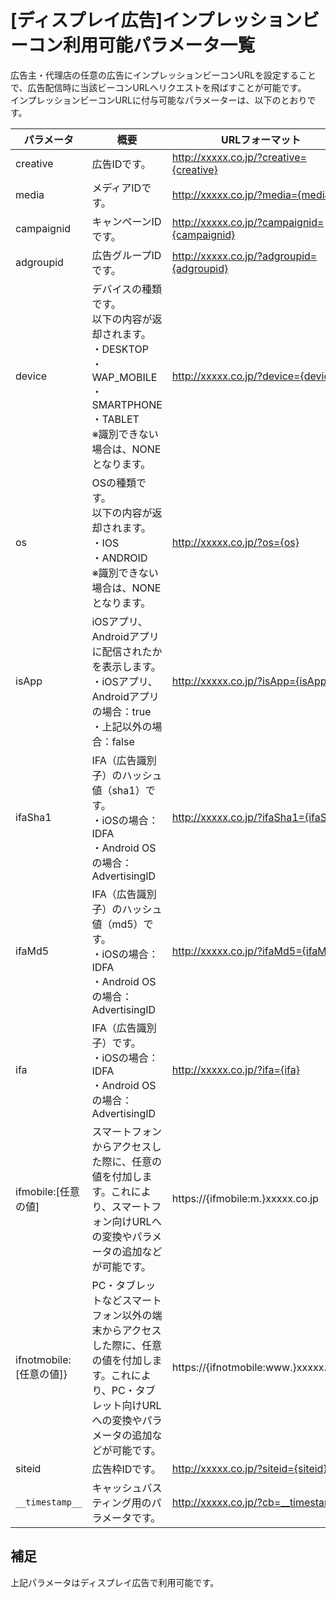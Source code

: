 # [ディスプレイ広告]インプレッションビーコン利用可能パラメータ一覧
広告主・代理店の任意の広告にインプレッションビーコンURLを設定することで、広告配信時に当該ビーコンURLへリクエストを飛ばすことが可能です。<br>
インプレッションビーコンURLに付与可能なパラメーターは、以下のとおりです。<br>



パラメータ | 概要 | URLフォーマット   
----------- | ----------------- | ----------------
creative | 広告IDです。 | http://xxxxx.co.jp/?creative={creative}
media | メディアIDです。|http://xxxxx.co.jp/?media={media}
campaignid | キャンペーンIDです。| http://xxxxx.co.jp/?campaignid={campaignid}
adgroupid | 広告グループIDです。| http://xxxxx.co.jp/?adgroupid={adgroupid}
device | デバイスの種類です。<br>以下の内容が返却されます。<br>・DESKTOP<br>・WAP_MOBILE<br>・SMARTPHONE<br>・TABLET<br>※識別できない場合は、NONEとなります。 | http://xxxxx.co.jp/?device={device}
os | OSの種類です。<br>以下の内容が返却されます。<br>・IOS<br>・ANDROID<br>※識別できない場合は、NONEとなります。 | http://xxxxx.co.jp/?os={os}
isApp | iOSアプリ、Androidアプリに配信されたかを表示します。<br>・iOSアプリ、Androidアプリの場合：true<br>・上記以外の場合：false | http://xxxxx.co.jp/?isApp={isApp}
ifaSha1 | IFA（広告識別子）のハッシュ値（sha1）です。<br>・iOSの場合：IDFA<br>・Android OSの場合：AdvertisingID|http://xxxxx.co.jp/?ifaSha1={ifaSha1}
ifaMd5 | IFA（広告識別子）のハッシュ値（md5）です。<br>・iOSの場合：IDFA<br>・Android OSの場合：AdvertisingID|http://xxxxx.co.jp/?ifaMd5={ifaMd5}
ifa | IFA（広告識別子）です。<br>・iOSの場合：IDFA<br>・Android OSの場合：AdvertisingID|http://xxxxx.co.jp/?ifa={ifa}
ifmobile:[任意の値] | スマートフォンからアクセスした際に、任意の値を付加します。これにより、スマートフォン向けURLへの変換やパラメータの追加などが可能です。  |  https://{ifmobile:m.}xxxxx.co.jp
ifnotmobile:[任意の値]} | PC・タブレットなどスマートフォン以外の端末からアクセスした際に、任意の値を付加します。これにより、PC・タブレット向けURLへの変換やパラメータの追加などが可能です。 | https://{ifnotmobile:www.}xxxxx.co.jp
siteid| 広告枠IDです。| http://xxxxx.co.jp/?siteid={siteid}
`__timestamp__` | キャッシュバスティング用のパラメータです。 | http://xxxxx.co.jp/?cb=__timestamp__


## 補足
上記パラメータはディスプレイ広告で利用可能です。
